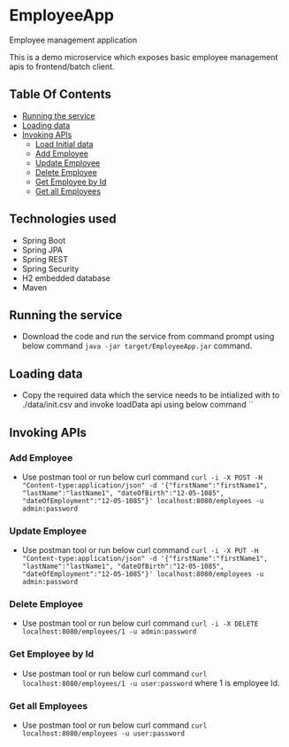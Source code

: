 # EmployeeApp
Employee management application

This is a demo microservice which exposes basic employee management apis to frontend/batch client.

## Table Of Contents
* [Running the service](#execute-app)
* [Loading data](#load-data)
* [Invoking APIs](#invoke-app)
  * [Load Initial data](#load-data)
  * [Add Employee](#add-emp)
  * [Update Employee](#update-emp)
  * [Delete Employee](#delete-emp)
  * [Get Employee by Id](#get-emp)
  * [Get all Employees](#get-all-emp)

## <a name="tech"></a>Technologies used
  * Spring Boot
  * Spring JPA
  * Spring REST
  * Spring Security
  * H2 embedded database
  * Maven
## <a name="execute-app"></a>Running the service
  * Download the code and run the service from command prompt using below command
  `java -jar target/EmployeeApp.jar` command.
  
## <a name="load-data"></a>Loading data
  * Copy the required data which the service needs to be intialized with to ./data/init.csv and invoke loadData api using below command
  ``
## <a name="invoke-app"></a>Invoking APIs
  ### <a name="add-emp"></a>Add Employee
  * Use postman tool or run below curl command
  `curl -i -X POST -H "Content-type:application/json" -d '{"firstName":"firstName1", "lastName":"lastName1", "dateOfBirth":"12-05-1085", "dateOfEmployment":"12-05-1085"}' localhost:8080/employees -u admin:password`
  
  ### <a name="update-emp"></a>Update Employee
  * Use postman tool or run below curl command
  `curl -i -X PUT -H "Content-type:application/json" -d '{"firstName":"firstName1", "lastName":"lastName1", "dateOfBirth":"12-05-1085", "dateOfEmployment":"12-05-1085"}' localhost:8080/employees -u admin:password`
  
  ### <a name="delete-emp"></a>Delete Employee
  * Use postman tool or run below curl command
  `curl -i -X DELETE localhost:8080/employees/1 -u admin:password`
  
  ### <a name="get-emp"></a>Get Employee by Id
  * Use postman tool or run below curl command
  `curl localhost:8080/employees/1 -u user:password` where 1 is employee Id.
  
  ### <a name="get-all-emp"></a>Get all Employees
  * Use postman tool or run below curl command
  `curl localhost:8080/employees -u user:password`
  


